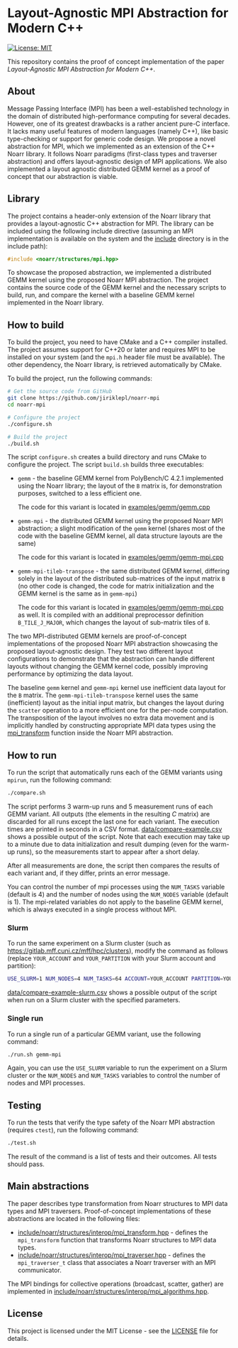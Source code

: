 # Layout-Agnostic MPI Abstraction for Modern C++

[![License: MIT](https://img.shields.io/badge/License-MIT-blue.svg)](./LICENSE)

This repository contains the proof of concept implementation of the paper *Layout-Agnostic MPI Abstraction for Modern C++*.

## About

Message Passing Interface (MPI) has been a well-established technology in the domain of distributed high-performance computing for several decades. However, one of its greatest drawbacks is a rather ancient pure-C interface. It lacks many useful features of modern languages (namely C++), like basic type-checking or support for generic code design. We propose a novel abstraction for MPI, which we implemented as an extension of the C++ Noarr library. It follows Noarr paradigms (first-class types and traverser abstraction) and offers layout-agnostic design of MPI applications. We also implemented a layout agnostic distributed GEMM kernel as a proof of concept that our abstraction is viable.

## Library

The project contains a header-only extension of the Noarr library that provides a layout-agnostic C++ abstraction for MPI. The library can be included using the following include directive (assuming an MPI implementation is available on the system and the [include](include) directory is in the include path):

```cpp
#include <noarr/structures/mpi.hpp>
```

To showcase the proposed abstraction, we implemented a distributed GEMM kernel using the proposed Noarr MPI abstraction. The project contains the source code of the GEMM kernel and the necessary scripts to build, run, and compare the kernel with a baseline GEMM kernel implemented in the Noarr library.

## How to build

To build the project, you need to have CMake and a C++ compiler installed. The project assumes support for C++20 or later and requires MPI to be installed on your system (and the `mpi.h` header file must be available). The other dependency, the Noarr library, is retrieved automatically by CMake.

To build the project, run the following commands:

```bash
# Get the source code from GitHub
git clone https://github.com/jiriklepl/noarr-mpi
cd noarr-mpi

# Configure the project
./configure.sh

# Build the project
./build.sh
```

The script `configure.sh` creates a build directory and runs CMake to configure the project. The script `build.sh` builds three executables:

- `gemm` - the baseline GEMM kernel from PolyBench/C 4.2.1 implemented using the Noarr library; the layout of the `B` matrix is, for demonstration purposes, switched to a less efficient one.

  The code for this variant is located in [examples/gemm/gemm.cpp](examples/gemm/gemm.cpp)

- `gemm-mpi` - the distributed GEMM kernel using the proposed Noarr MPI abstraction; a slight modification of the `gemm` kernel (shares most of the code with the baseline GEMM kernel, all data structure layouts are the same)

  The code for this variant is located in [examples/gemm/gemm-mpi.cpp](examples/gemm/gemm-mpi.cpp)

- `gemm-mpi-tileb-transpose` - the same distributed GEMM kernel, differing solely in the layout of the distributed sub-matrices of the input matrix `B` (no other code is changed, the code for matrix initialization and the GEMM kernel is the same as in `gemm-mpi`)

  The code for this variant is located in [examples/gemm/gemm-mpi.cpp](examples/gemm/gemm-mpi.cpp) as well. It is compiled with an additional preprocessor definition `B_TILE_J_MAJOR`, which changes the layout of sub-matrix tiles of `B`.

The two MPI-distributed GEMM kernels are proof-of-concept implementations of the proposed Noarr MPI abstraction showcasing the proposed layout-agnostic design. They test two different layout configurations to demonstrate that the abstraction can handle different layouts without changing the GEMM kernel code, possibly improving performance by optimizing the data layout.

The baseline `gemm` kernel and `gemm-mpi` kernel use inefficient data layout for the `B` matrix. The `gemm-mpi-tileb-transpose` kernel uses the same (inefficient) layout as the initial input matrix, but changes the layout during the `scatter` operation to a more efficient one for the per-node computation. The transposition of the layout involves no extra data movement and is implicitly handled by constructing appropriate MPI data types using the [mpi_transform](include/noarr/structures/interop/mpi_transform.hpp) function inside the Noarr MPI abstraction.

## How to run

To run the script that automatically runs each of the GEMM variants using `mpirun`, run the following command:

```bash
./compare.sh
```

The script performs 3 warm-up runs and 5 measurement runs of each GEMM variant. All outputs (the elements in the resulting *C* matrix) are discarded for all runs except the last one for each variant. The execution times are printed in seconds in a CSV format. [data/compare-example.csv](data/compare-example.csv) shows a possible output of the script. Note that each execution may take up to a minute due to data initialization and result dumping (even for the warm-up runs), so the measurements start to appear after a short delay.

After all measurements are done, the script then compares the results of each variant and, if they differ, prints an error message.

You can control the number of mpi processes using the `NUM_TASKS` variable (default is 4) and the number of nodes using the `NUM_NODES` variable (default is 1). The mpi-related variables do not apply to the baseline GEMM kernel, which is always executed in a single process without MPI.

### Slurm

To run the same experiment on a Slurm cluster (such as <https://gitlab.mff.cuni.cz/mff/hpc/clusters>), modify the command as follows (replace `YOUR_ACCOUNT` and `YOUR_PARTITION` with your Slurm account and partition):

```bash
USE_SLURM=1 NUM_NODES=4 NUM_TASKS=64 ACCOUNT=YOUR_ACCOUNT PARTITION=YOUR_PARTITION ./compare.sh
```

[data/compare-example-slurm.csv](data/compare-example-slurm.csv) shows a possible output of the script when run on a Slurm cluster with the specified parameters.

### Single run

To run a single run of a particular GEMM variant, use the following command:

```bash
./run.sh gemm-mpi
```

Again, you can use the `USE_SLURM` variable to run the experiment on a Slurm cluster or the `NUM_NODES` and `NUM_TASKS` variables to control the number of nodes and MPI processes.

## Testing

To run the tests that verify the type safety of the Noarr MPI abstraction (requires `ctest`), run the following command:

```bash
./test.sh
```

The result of the command is a list of tests and their outcomes. All tests should pass.

## Main abstractions

The paper describes type transformation from Noarr structures to MPI data types and MPI traversers. Proof-of-concept implementations of these abstractions are located in the following files:

- [include/noarr/structures/interop/mpi_transform.hpp](include/noarr/structures/interop/mpi_transform.hpp) - defines the `mpi_transform` function that transforms Noarr structures to MPI data types.
- [include/noarr/structures/interop/mpi_traverser.hpp](include/noarr/structures/interop/mpi_traverser.hpp) - defines the `mpi_traverser_t` class that associates a Noarr traverser with an MPI communicator.

The MPI bindings for collective operations (broadcast, scatter, gather) are implemented in [include/noarr/structures/interop/mpi_algorithms.hpp](include/noarr/structures/interop/mpi_algorithms.hpp).

## License

This project is licensed under the MIT License - see the [LICENSE](LICENSE) file for details.
